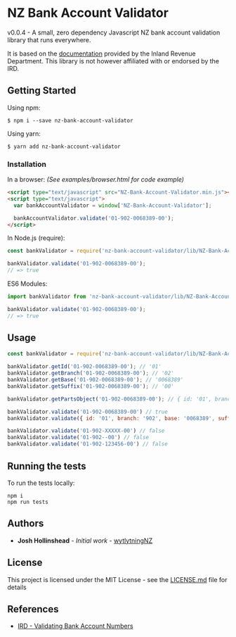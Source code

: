 # NZ Bank Account Validator

v0.0.4 - A small, zero dependency Javascript NZ bank account validation library that runs everywhere.

It is based on the [documentation](https://www.ird.govt.nz/resources/3/5/358df412-098e-44d5-9673-4c85551d9af9/rwt-nrwt-spec-2014.pdf) provided by the Inland Revenue Department.
This library is not however affiliated with or endorsed by the IRD.


## Getting Started

Using npm:

```shell
$ npm i --save nz-bank-account-validator
```

Using yarn:

```shell
$ yarn add nz-bank-account-validator
```

### Installation

In a browser:
_(See examples/browser.html for code example)_

```html
<script type="text/javascript" src="NZ-Bank-Account-Validator.min.js"></script>
<script type="text/javascript">
  var bankAccountValidator = window['NZ-Bank-Account-Validator'];

  bankAccountValidator.validate('01-902-0068389-00');
</script>
```

In Node.js (require):

```js
const bankValidator = require('nz-bank-account-validator/lib/NZ-Bank-Account-Validator');

bankValidator.validate('01-902-0068389-00');
// => true
```

ES6 Modules:

```js
import bankValidator from 'nz-bank-account-validator/lib/NZ-Bank-Account-Validator';

bankValidator.validate('01-902-0068389-00');
// => true
```

## Usage

```js
const bankValidator = require('nz-bank-account-validator/lib/NZ-Bank-Account-Validator');

bankValidator.getId('01-902-0068389-00'); // '01'
bankValidator.getBranch('01-902-0068389-00'); // '02'
bankValidator.getBase('01-902-0068389-00'); // '0068389'
bankValidator.getSuffix('01-902-0068389-00'); // '00'

bankValidator.getPartsObject('01-902-0068389-00'); // { id: '01', branch: '902', base: '0068389', suffix: '00' }

bankValidator.validate('01-902-0068389-00') // true
bankValidator.validate({ id: '01', branch: '902', base: '0068389', suffix: '00' }) // true

bankValidator.validate('01-902-XXXXX-00') // false
bankValidator.validate('01-902--00') // false
bankValidator.validate('01-902-123456-00') // false
```


## Running the tests

To run the tests locally:

```shell
npm i
npm run tests
```

## Authors

* **Josh Hollinshead** - *Initial work* - [wytlytningNZ](https://github.com/wytlytningNZ)

## License

This project is licensed under the MIT License - see the [LICENSE.md](LICENSE.md) file for details

## References

* [IRD - Validating Bank Account Numbers](https://www.ird.govt.nz/resources/3/5/358df412-098e-44d5-9673-4c85551d9af9/rwt-nrwt-spec-2014.pdf)
